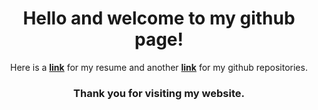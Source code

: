 <h1><center>Hello and welcome to my github page!</center></h1>

<center>Here is a <a href="Valentin's Resume.pdf" title="My resume" target="blank"><b>link</b></a> for my resume                                   and another <a href="https://github.com/Fatush13?tab=repositories" title="My github" target="blank"><b>link</b></a> for my github repositories.</center>

<h3><center>Thank you for visiting my website.</center></h3>
<p></p><p></p><p></p><p></p><p></p><p></p><p></p><p></p><p></p><p></p><p></p>
